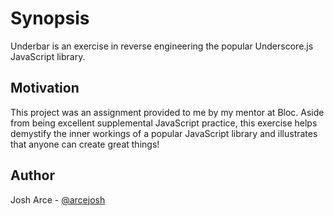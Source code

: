 Synopsis
========

Underbar is an exercise in reverse engineering the popular Underscore.js JavaScript library.

Motivation
----------

This project was an assignment provided to me by my mentor at Bloc. Aside from being excellent supplemental JavaScript practice, this exercise helps demystify the inner workings of a popular JavaScript library and illustrates that anyone can create great things!

Author
------

Josh Arce - [@arcejosh](https://twitter.com/arcejosh)
